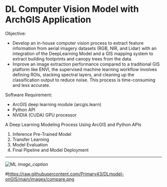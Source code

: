 # DL Computer Vision Model with ArchGIS Application
Objective:
- Develop an in-house computer vision process to extract feature information from aerial imagery datasets (RGB, NIR, and Lidar) with an integration of the DeepLearning Model and a GIS mapping system to extract building footprints and canopy trees from the data.
- Improve an image extraction performance compared to a traditional GIS platform like ENVI, the supervised machine learning workflow involves defining ROIs, stacking spectral layers, and cleaning up the classification output to reduce noise. This process is time-consuming and less accurate.

  
Software Requirement:
- ArcGIS deep learning module (arcgis.learn)
- Python API
- NVIDIA (CUDA) GPU processor

 A Deep Learning Modeling Process Using ArcGIS and Python APIs 
 1. Inference Pre-Trained Model
 2. Transfer Learning
 3. Model Evaluation
 4. Final Pipeline and Model Deployment
---

![ML](path_to_image)
*image_caption*



#https://raw.githubusercontent.com/Primary43/DLmodel-onGIS/main/images/compare.png

